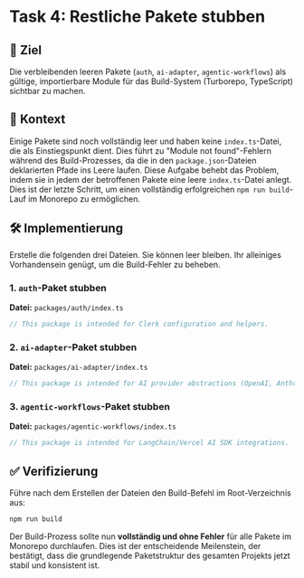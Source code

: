# Task 4: Restliche Pakete stubben

## 🎯 Ziel

Die verbleibenden leeren Pakete (`auth`, `ai-adapter`, `agentic-workflows`) als gültige, importierbare Module für das Build-System (Turborepo, TypeScript) sichtbar zu machen.

## 📝 Kontext

Einige Pakete sind noch vollständig leer und haben keine `index.ts`-Datei, die als Einstiegspunkt dient. Dies führt zu "Module not found"-Fehlern während des Build-Prozesses, da die in den `package.json`-Dateien deklarierten Pfade ins Leere laufen. Diese Aufgabe behebt das Problem, indem sie in jedem der betroffenen Pakete eine leere `index.ts`-Datei anlegt. Dies ist der letzte Schritt, um einen vollständig erfolgreichen `npm run build`-Lauf im Monorepo zu ermöglichen.

## 🛠️ Implementierung

Erstelle die folgenden drei Dateien. Sie können leer bleiben. Ihr alleiniges Vorhandensein genügt, um die Build-Fehler zu beheben.

### 1. `auth`-Paket stubben

**Datei:** `packages/auth/index.ts`

```typescript
// This package is intended for Clerk configuration and helpers.
```

### 2. `ai-adapter`-Paket stubben

**Datei:** `packages/ai-adapter/index.ts`

```typescript
// This package is intended for AI provider abstractions (OpenAI, Anthropic, etc.).
```

### 3. `agentic-workflows`-Paket stubben

**Datei:** `packages/agentic-workflows/index.ts`

```typescript
// This package is intended for LangChain/Vercel AI SDK integrations.
```

## ✅ Verifizierung

Führe nach dem Erstellen der Dateien den Build-Befehl im Root-Verzeichnis aus:

```bash
npm run build
```

Der Build-Prozess sollte nun **vollständig und ohne Fehler** für alle Pakete im Monorepo durchlaufen. Dies ist der entscheidende Meilenstein, der bestätigt, dass die grundlegende Paketstruktur des gesamten Projekts jetzt stabil und konsistent ist.

